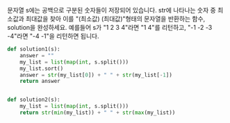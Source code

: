 문자열 s에는 공백으로 구분된 숫자들이 저장되어 있습니다. str에 나타나는 숫자 중 최소값과 최대값을 찾아 이를 "(최소값) (최대값)"형태의 문자열을 반환하는 함수, solution을 완성하세요.
예를들어 s가 "1 2 3 4"라면 "1 4"를 리턴하고, "-1 -2 -3 -4"라면 "-4 -1"을 리턴하면 됩니다.


```python
def solution1(s):
    answer = ""
    my_list = list(map(int, s.split()))
    my_list.sort()
    answer = str(my_list[0]) + " " + str(my_list[-1])
    return answer


def solution2(s):
    my_list = list(map(int, s.split()))
    return str(min(my_list)) + " " + str(max(my_list))
```